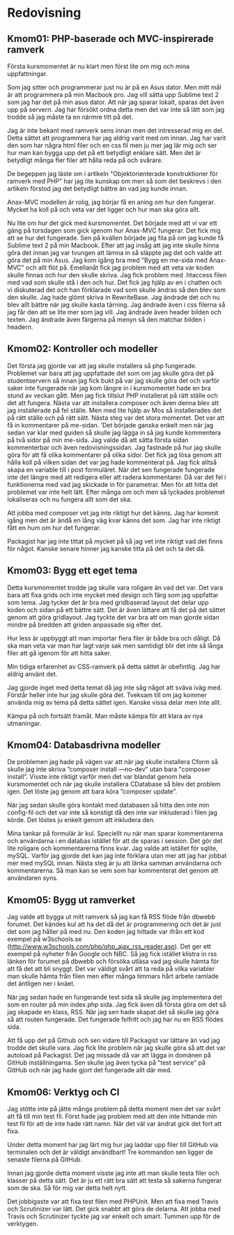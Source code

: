 Redovisning
====================================

Kmom01: PHP-baserade och MVC-inspirerade ramverk
------------------------------------

Första kursmomentet är nu klart men först lite om mig och mina uppfattningar.

Som jag sitter och programmerar just nu är på en Asus dator. Men mitt mål är att programmera på min Macbook pro. Jag vill sätta upp Sublime text 2 som jag har det på min asus dator. Att när jag sparar lokalt, sparas det även upp på servern. Jag har försökt ordna detta men det var inte så lätt som jag trodde så jag måste ta en närmre titt på det.

Jag är inte bekant med ramverk sens innan men det intresserad mig en del. Detta sättet att programmera har jag aldrig varit med om innan. Jag har varit den som har några html filer och en css fil men ju mer jag lär mig och ser hur man kan bygga upp det på ett betydligt enklare sätt. Men det är betydligt många fler filer att hålla reda på och svårare.

De begeppen jag läste om i artikeln "Objektorienterade konstruktioner för ramverk med PHP" har jag lite kunskap om men så som det beskrevs i den artikeln förstod jag det betydligt bättre än vad jag kunde innan.

Anax-MVC modellen är rolig, jag börjar få en aning om hur den fungerar. Mycket ha koll på och veta var det ligger och hur man ska göra allt.

Nu lite om hur det gick med kursmomentet. Det började med att vi var ett gäng på torsdagen som gick igenom hur Anax-MVC fungerar. Det fick mig att se hur det fungerade. Sen på kvällen började jag fila på om jag kunde få Sublime text 2 på min Macbook. Efter att jag insåg att jag inte skulle hinna göra det innan jag var tvungen att lämna in så släppte jag det och valde att göra det på min Asus.
Jag kom igång bra med "Bygg en me-sida med Anax-MVC" och allt flöt på. Emellanåt fick jag problem med att veta var koden skulle finnas och hur den skulle skriva. Jag fick problem med .htaccess filen med vad som skulle stå i den och hur. Det fick jag hjälp av en i chatten och vi diskuterad det och han förklarade vad som skulle ändras så den blev som den skulle. Jag hade glömt skriva in RewriteBase. Jag ändrade det och nu blev allt bättre när jag skulle kasta tärning.
Jag ändrade även i css filerna så jag får den att se lite mer som jag vill. Jag ändrade även header bilden och texten. Jag ändrade även färgerna på menyn så den matchar bilden i headern.

Kmom02: Kontroller och modeller
------------------------------------

Det första jag gjorde var att jag skulle installera så php fungerade. Problemet var bara att jag uppfattade det som om jag skulle göra det på studentservern så innan jag fick bukt på var jag skulle göra det och varför saker inte fungerade när jag kom längre in i kursmomentet hade en bra stund av veckan gått. Men jag fick tillslut PHP installerat på rätt ställe och det att fungera. Nästa var att installera composer och även denna blev att jag installerade på fel ställe. Men med lite hjälp av Mos så installerades det på rätt ställe och på rätt sätt. Nästa steg var det stora momentet. Det var att få in kommentarer på me-sidan. ’Det började ganska enkelt men när jag sedan var klar med guiden så skulle jag lägga in så jag kunde kommentera på två sidor på min me-sida. Jag valde då att sätta första sidan kommenterbar och även redovisningssidan. Jag fastnade på hur jag skulle göra för att få olika kommentarer på olika sidor. Det fick jag lösa genom att hålla koll på vilken sidan det var jag hade kommenterat på. Jag fick alltså skapa en variable till i post formuläret. När det sen fungerade fungerade inte det längre med att redigera eller att radera kommentarer. Då var det fel i funktionerna med vad jag skickade in för parametrar. Men för att hitta det problemet var inte helt lätt. Efter många om och men så lyckades problemet lokaliseras och nu fungera allt som det ska.

Att jobba med composer vet jag inte riktigt hur det känns. Jag har kommit igång men det är ändå en lång väg kvar känns det som. Jag har inte riktigt fått en hum om hur det fungerar.

Packagist har jag inte tittat på mycket på så jag vet inte riktigt vad det finns för något. Kanske senare hinner jag kanske titta på det och ta det då.

Kmom03: Bygg ett eget tema
------------------------------------

Detta kursmomentet trodde jag skulle vara roligare än vad det var. Det vara bara att fixa grids och inte mycket med design och färg som jag uppfattar som tema. Jag tycker det är bra med gridbaserad layout det delar upp koden och sidan på ett bättre sätt. Det är även lättare att få det på det sättet genom att göra gridlayout. Jag tyckte det var bra att om man gjorde sidan mindre på bredden att griden anpassade sig efter det.

Hur less är uppbyggt att man importar flera filer är både bra och dåligt. Då ska man veta var man har lagt varje sak men samtidigt blir det inte så långa filer att gå igenom för att hitta saker.

Min tidiga erfarenhet av CSS-ramverk på detta sättet är obefintlig. Jag har aldrig använt det.

Jag gjorde inget med detta temat då jag inte såg något att sväva iväg med. Förstår heller inte hur jag skulle göra det. Tveksam till om jag kommer använda mig av tema på detta sättet igen. Kanske vissa delar men inte allt.

Kämpa på och fortsätt framåt. Man måste kämpa för att klara av nya utmaningar.

Kmom04: Databasdrivna modeller
------------------------------------

De problemen jag hade på vägen var att när jag skulle installera Cform så skulle jag inte skriva ”composer install —no-dev” utan bara "composer install”. Visste inte riktigt varför men det var blandat genom hela kursmomentet och när jag skulle installera CDatabase så blev det problem igen. Det löste jag genom att bara köra ”composer update”.

När jag sedan skulle göra kontakt med databasen så hitta den inte min config-fil och det var inte så konstigt då den inte var inkluderad i filen jag körde. Det löstes ju enkelt genom att inkludera den.

Mina tankar på formulär är kul. Speciellt nu när man sparar kommentarerna och användarna i en databas istället för att de sparas i session. Det gör det lite roligare och kommentarerna finns kvar. Jag valde att istället för sqlite, mySQL. Varför jag gjorde det kan jag inte förklara utan mer att jag har jobbat mer med mySQL innan. Nästa steg är ju att länka samman användarna och kommentarerna. Så man kan se vem som har kommenterat det genom att användaren syns.

Kmom05: Bygg ut ramverket
------------------------------------

Jag valde att bygga ut mitt ramverk så jag kan få RSS flöde från dbwebb forumet. Det kändes kul att ha det då det är programmering och det är just det som jag håller på med nu. Den koden jag hittade var ifrån ett kod exempel på w3schools.se (http://www.w3schools.com/php/php_ajax_rss_reader.asp). Det ger ett exempel på nyheter från Google och NBC. Så jag fick istället klistra in rss länken för forumet på dbwebb och försöka utläsa vad jag skulle hämta för att få det att bli snyggt. Det var väldigt svårt att ta reda på vilka variabler man skulle hämta från filen men efter många timmars hårt arbete ramlade det äntligen ner i knäet.

När jag sedan hade en fungerande test sida så skulle jag implementera det som en router på min index.php sida. Jag fick även då första göra om det så jag skapade en klass, RSS.
När jag sen hade skapat det så skulle jag göra så att routen fungerade. Det fungerade felfritt och jag har nu en RSS flödes sida.

Att få upp det på Github och sen vidare till Packagist var lättare än vad jag trodde det skulle vara. Jag fick lite problem när jag skulle göra så att det var autoload på Packagist. Det jag missade då var att lägga in domänen på GitHub inställningarna. Sen skulle jag även tycka på ”test service” på GitHub och när jag hade gjort det fungerade allt där med.

Kmom06: Verktyg och CI
------------------------------------

Jag stötte inte på jätte många problem på detta moment men det var svårt att få till min test fil. Först hade jag problem med att den inte hittande min test fil för att de inte hade rätt namn. När det väl var ändrat gick det fort att fixa.

Under detta moment har jag lärt mig hur jag laddar upp filer till GitHub via terminalen och det är väldigt användbart! Tre kommandon sen ligger de senaste filerna på GitHub.

Innan jag gjorde detta moment visste jag inte att man skulle testa filer och klasser på detta sätt. Det är ju ett rätt bra sätt att testa så sakerna fungerar som de ska. Så för mig var detta helt nytt.

Det jobbigaste var att fixa test filen med PHPUnit. Men att fixa med Travis och Scrutinizer var lätt. Det gick snabbt att göra de delarna. Att jobba med Travis och Scrutinizer tyckte jag var enkelt och smart. Tummen upp för de verktygen.
